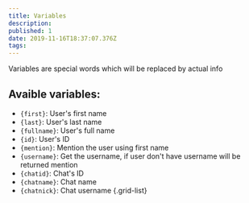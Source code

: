 ```yaml
---
title: Variables
description: 
published: 1
date: 2019-11-16T18:37:07.376Z
tags: 
---
```


Variables are special words which will be replaced by actual info

## Avaible variables:
- `{first}`: User's first name
- `{last}`: User's last name
- `{fullname}`: User's full name
- `{id}`: User's ID
- `{mention}`: Mention the user using first name
- `{username}`: Get the username, if user don't have username will be returned mention
- `{chatid}`: Chat's ID
- `{chatname}`: Chat name
- `{chatnick}`: Chat username
{.grid-list}